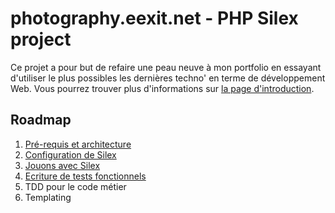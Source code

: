 photography.eexit.net - PHP Silex project
=========================================

Ce projet a pour but de refaire une peau neuve à mon portfolio en essayant d'utiliser le plus possibles les dernières techno' en terme de développement Web.
Vous pourrez trouver plus d'informations sur [la page d'introduction](http://blog.eexit.net/2011/05/php-projet-silex-presentation-pre-requis-et-architecture.html).

## Roadmap

1. [Pré-requis et architecture](http://blog.eexit.net/2011/05/php-projet-silex-presentation-pre-requis-et-architecture.html)
2. [Configuration de Silex](http://blog.eexit.net/2011/05/php-projet-silex-configuration-de-silex.html)
3. [Jouons avec Silex](http://blog.eexit.net/2011/06/php-projet-silex-jouons-avec-silex.html)
4. [Ecriture de tests fonctionnels](http://blog.eexit.net/2011/08/php-projet-silex-ecriture-de-tests-fonctionnels.html)
5. TDD pour le code métier
6. Templating
